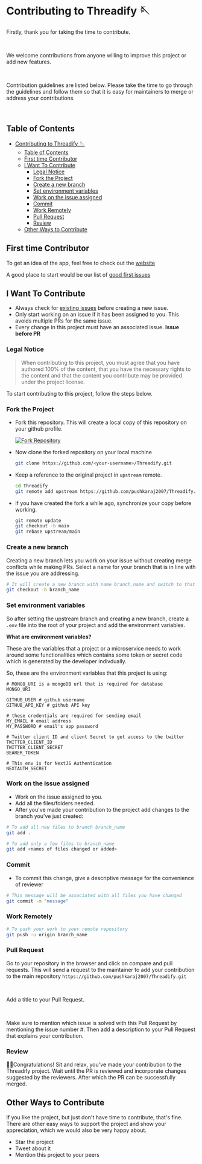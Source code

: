 # Contributing to Threadify 🪡

Firstly, thank you for taking the time to contribute.

<br/>

We welcome contributions from anyone willing to improve this project or add new features.

<br/>

Contribution guidelines are listed below. Please take the time to go through the guidelines and follow them so that it is easy for maintainers to merge or address your contributions.

</br>

## Table of Contents

- [Contributing to Threadify 🪡](#contributing-to-threadify-)
  - [Table of Contents](#table-of-contents)
  - [First time Contributor](#first-time-contributor)
  - [I Want To Contribute](#i-want-to-contribute)
    - [Legal Notice](#legal-notice)
    - [Fork the Project](#fork-the-project)
    - [Create a new branch](#create-a-new-branch)
    - [Set environment variables](#set-environment-variables)
    - [Work on the issue assigned](#work-on-the-issue-assigned)
    - [Commit](#commit)
    - [Work Remotely](#work-remotely)
    - [Pull Request](#pull-request)
    - [Review](#review)
  - [Other Ways to Contribute](#other-ways-to-contribute)

## First time Contributor

To get an idea of the app, feel free to check out the [website](https://threadify.vercel.app/)

A good place to start would be our list of [good first issues](https://github.com/pushkaraj2007/Threadify/issues?q=is%3Aissue+is%3Aopen+label%3A%22good+first+issue%22)

## I Want To Contribute

- Always check for [existing issues](https://github.com/pushkaraj2007/Threadify/issues) before creating a new issue.
- Only start working on an issue if it has been assigned to you. This avoids multiple PRs for the same issue.
- Every change in this project must have an associated issue. **Issue before PR**

### Legal Notice

> When contributing to this project, you must agree that you have authored 100% of the content, that you have the necessary rights to the content and that the content you contribute may be provided under the project license.

To start contributing to this project, follow the steps below.

### Fork the Project

- Fork this repository. This will create a local copy of this repository on your github profile.

  <a href='https://postimages.org/' target='_blank'><img src='https://i.postimg.cc/J4pdgJZH/Screenshot-2022-10-10-at-18-51-49.png' border='0' alt='Fork Repository'/></a>

- Now clone the forked repository on your local machine

  ```bash
  git clone https://github.com/<your-username>/Threadify.git
  ```

- Keep a reference to the original project in `upstream` remote.

  ```bash
  cd Threadify
  git remote add upstream https://github.com/pushkaraj2007/Threadify.git
  ```

- If you have created the fork a while ago, synchronize your copy before working.

  ```bash
  git remote update
  git checkout -b main
  git rebase upstream/main
  ```

### Create a new branch

Creating a new branch lets you work on your issue without creating merge conflicts while making PRs.
Select a name for your branch that is in line with the issue you are addressing.

```bash
# It will create a new branch with name branch_name and switch to that branch
git checkout -b branch_name
```

### Set environment variables

So after setting the upstream branch and creating a new branch, create a `.env` file into the root of your project and add the environment variables.

**What are environment variables?**

These are the variables that a project or a microservice needs to work around some functionalities which contains some token or secret code which is generated by the developer indivdually.

So, these are the environment variables that this project is using:

```env
# MONGO_URI is a mongoDB url that is required for database
MONGO_URI

GITHUB_USER # github username
GITHUB_API_KEY # github API key

# these credentials are required for sending email
MY_EMAIL # email address
MY_PASSWORD # email's app password

# Twitter client ID and client Secret to get access to the twitter
TWITTER_CLIENT_ID
TWITTER_CLIENT_SECRET
BEARER_TOKEN

# This env is for NextJS Authentication
NEXTAUTH_SECRET
```

### Work on the issue assigned

- Work on the issue assigned to you.
- Add all the files/folders needed.
- After you've made your contribution to the project add changes to the branch you've just created:

```bash
# To add all new files to branch branch_name
git add .

# To add only a few files to branch_name
git add <names of files changed or added>
```

### Commit

- To commit this change, give a descriptive message for the convenience of reviewer

```bash
# This message will be associated with all files you have changed
git commit -m "message"
```

### Work Remotely

```bash
# To push your work to your remote repository
git push -u origin branch_name
```

### Pull Request

Go to your repository in the browser and click on compare and pull requests.
This will send a request to the maintainer to add your contribution to the main repository `https://github.com/pushkaraj2007/Threadify.git`

<br/>

Add a title to your Pull Request.

<br/>

Make sure to mention which issue is solved with this Pull Request by mentioning the issue number #. Then add a description to your Pull Request that explains your contribution.

### Review

🎉🌟Congratulations! Sit and relax, you've made your contribution to the Threadify project. Wait until the PR is reviewed and incorporate changes suggested by the reviewers. After which the PR can be successfully merged.

## Other Ways to Contribute

If you like the project, but just don't have time to contribute, that's fine. There are other easy ways to support the project and show your appreciation, which we would also be very happy about.

- Star the project
- Tweet about it
- Mention this project to your peers
